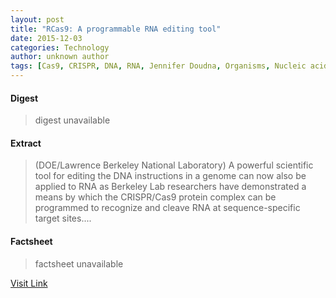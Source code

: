 ```yaml
---
layout: post
title: "RCas9: A programmable RNA editing tool"
date: 2015-12-03
categories: Technology
author: unknown author
tags: [Cas9, CRISPR, DNA, RNA, Jennifer Doudna, Organisms, Nucleic acids, Macromolecules, Biochemistry, Nucleotides, Chemistry, Molecular genetics, Biotechnology, Life sciences, Biomolecules, Structural biology, Molecular biology, Genetics, Biology, Featured]
---
```



#### Digest
>digest unavailable

#### Extract
>(DOE/Lawrence Berkeley National Laboratory) A powerful scientific tool for editing the DNA instructions in a genome can now also be applied to RNA as Berkeley Lab researchers have demonstrated a means by which the CRISPR/Cas9 protein complex can be programmed to recognize and cleave RNA at sequence-specific target sites....

#### Factsheet
>factsheet unavailable

[Visit Link](http://www.eurekalert.org/pub_releases/2014-10/dbnl-rap100314.php)


